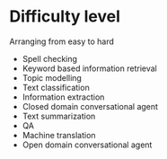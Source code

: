 # Difficulty level

Arranging from easy to hard

* Spell checking
* Keyword based information retrieval
* Topic modelling
* Text classification
* Information extraction
* Closed domain conversational agent
* Text summarization
* QA
* Machine translation
* Open domain conversational agent


